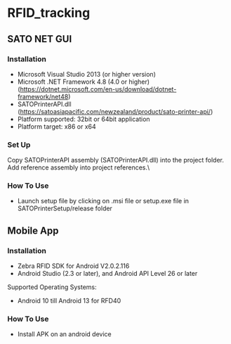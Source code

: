 # RFID_tracking
## SATO NET GUI
### Installation
* Microsoft Visual Studio 2013 (or higher version)
* Microsoft .NET Framework 4.8 (4.0 or higher) (https://dotnet.microsoft.com/en-us/download/dotnet-framework/net48)
* SATOPrinterAPI.dll (https://satoasiapacific.com/newzealand/product/sato-printer-api/)
* Platform supported: 32bit or 64bit application
* Platform target: x86 or x64

### Set Up
Copy SATOPrinterAPI assembly (SATOPrinterAPI.dll) into the project folder. Add reference assembly into project references.\

### How To Use
* Launch setup file by clicking on .msi file or setup.exe file in SATOPrinterSetup/release folder

## Mobile App
### Installation
* Zebra RFID SDK for Android V2.0.2.116
* Android Studio (2.3 or later), and Android API Level 26 or later

Supported Operating Systems:
* Android 10 till Android 13 for RFD40

### How To Use
* Install APK on an android device
